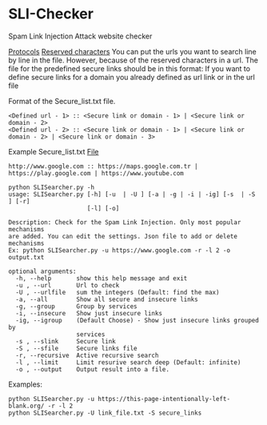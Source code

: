 # SLI-Checker
Spam Link Injection Attack website checker

[Protocols](https://books.google.com.tr/books?id=uD7jBwAAQBAJ&pg=PA253&lpg=PA253&dq=https,http,file,ftp,news,nntp,gopher,telnet,cid,mid,afs,prospero,x-exec&source=bl&ots=VmytUNc6nP&sig=ACfU3U16MvRlw8pXigQG95kNtCI0XCzOqw&hl=tr&sa=X&ved=2ahUKEwihj_jFrYvpAhWHxIsKHdbkDzEQ6AEwAnoECAkQAQ#v=onepage&q=https%2Chttp%2Cfile%2Cftp%2Cnews%2Cnntp%2Cgopher%2Ctelnet%2Ccid%2Cmid%2Cafs%2Cprospero%2Cx-exec&f=false)
[Reserved characters](https://tools.ietf.org/html/rfc3986#section-2.2)
You can put the urls you want to search line by line in the file.
However, because of the reserved characters in a url.
The file for the predefined secure links should be in this format:
If you want to define secure links for a domain you already defined as url link or in the url file

Format of the Secure_list.txt file.
```
<Defined url - 1> :: <Secure link or domain - 1> | <Secure link or domain - 2>
<Defined url - 2> :: <Secure link or domain - 1> | <Secure link or domain - 2> | <Secure link or domain - 3>

```

Example Secure_list.txt [File](./Example/secure_test.txt)
```
http://www.google.com :: https://maps.google.com.tr | https://play.google.com | https://www.youtube.com
```

```
python SLISearcher.py -h
usage: SLISearcher.py [-h] [-u  | -U ] [-a | -g | -i | -ig] [-s  | -S ] [-r]
                      [-l] [-o]

Description: Check for the Spam Link Injection. Only most popular mechanisms
are added. You can edit the settings. Json file to add or delete mechanisms
Ex: python SLISearcher.py -u https://www.google.com -r -l 2 -o output.txt

optional arguments:
  -h, --help       show this help message and exit
  -u , --url       Url to check
  -U , --urlfile   sum the integers (Default: find the max)
  -a, --all        Show all secure and insecure links
  -g, --group      Group by services
  -i, --insecure   Show just insecure links
  -ig, --igroup    (Default Choose) - Show just insecure links grouped by
                   services
  -s , --slink     Secure link
  -S , --sfile     Secure links file
  -r, --recursive  Active recursive search
  -l , --limit     Limit resurive search deep (Default: infinite)
  -o , --output    Output result into a file.
  ```
  Examples:
  ```
  python SLISearcher.py -u https://this-page-intentionally-left-blank.org/ -r -l 2
  python SLISearcher.py -U link_file.txt -S secure_links
  
  ```
